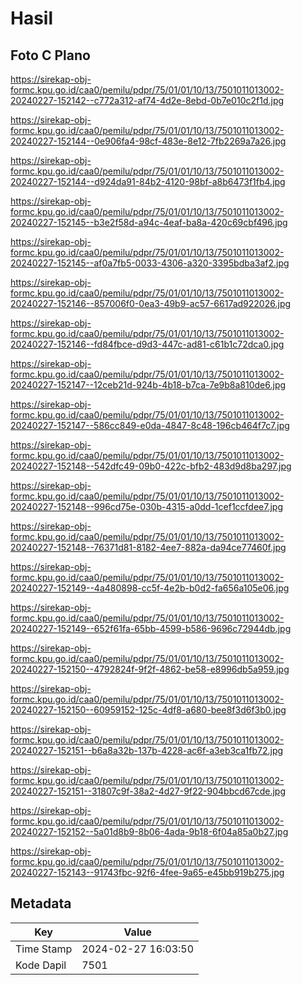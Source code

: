 # Hasil

## Foto C Plano

https://sirekap-obj-formc.kpu.go.id/caa0/pemilu/pdpr/75/01/01/10/13/7501011013002-20240227-152142--c772a312-af74-4d2e-8ebd-0b7e010c2f1d.jpg

https://sirekap-obj-formc.kpu.go.id/caa0/pemilu/pdpr/75/01/01/10/13/7501011013002-20240227-152144--0e906fa4-98cf-483e-8e12-7fb2269a7a26.jpg

https://sirekap-obj-formc.kpu.go.id/caa0/pemilu/pdpr/75/01/01/10/13/7501011013002-20240227-152144--d924da91-84b2-4120-98bf-a8b6473f1fb4.jpg

https://sirekap-obj-formc.kpu.go.id/caa0/pemilu/pdpr/75/01/01/10/13/7501011013002-20240227-152145--b3e2f58d-a94c-4eaf-ba8a-420c69cbf496.jpg

https://sirekap-obj-formc.kpu.go.id/caa0/pemilu/pdpr/75/01/01/10/13/7501011013002-20240227-152145--af0a7fb5-0033-4306-a320-3395bdba3af2.jpg

https://sirekap-obj-formc.kpu.go.id/caa0/pemilu/pdpr/75/01/01/10/13/7501011013002-20240227-152146--857006f0-0ea3-49b9-ac57-6617ad922026.jpg

https://sirekap-obj-formc.kpu.go.id/caa0/pemilu/pdpr/75/01/01/10/13/7501011013002-20240227-152146--fd84fbce-d9d3-447c-ad81-c61b1c72dca0.jpg

https://sirekap-obj-formc.kpu.go.id/caa0/pemilu/pdpr/75/01/01/10/13/7501011013002-20240227-152147--12ceb21d-924b-4b18-b7ca-7e9b8a810de6.jpg

https://sirekap-obj-formc.kpu.go.id/caa0/pemilu/pdpr/75/01/01/10/13/7501011013002-20240227-152147--586cc849-e0da-4847-8c48-196cb464f7c7.jpg

https://sirekap-obj-formc.kpu.go.id/caa0/pemilu/pdpr/75/01/01/10/13/7501011013002-20240227-152148--542dfc49-09b0-422c-bfb2-483d9d8ba297.jpg

https://sirekap-obj-formc.kpu.go.id/caa0/pemilu/pdpr/75/01/01/10/13/7501011013002-20240227-152148--996cd75e-030b-4315-a0dd-1cef1ccfdee7.jpg

https://sirekap-obj-formc.kpu.go.id/caa0/pemilu/pdpr/75/01/01/10/13/7501011013002-20240227-152148--76371d81-8182-4ee7-882a-da94ce77460f.jpg

https://sirekap-obj-formc.kpu.go.id/caa0/pemilu/pdpr/75/01/01/10/13/7501011013002-20240227-152149--4a480898-cc5f-4e2b-b0d2-fa656a105e06.jpg

https://sirekap-obj-formc.kpu.go.id/caa0/pemilu/pdpr/75/01/01/10/13/7501011013002-20240227-152149--652f61fa-65bb-4599-b586-9696c72944db.jpg

https://sirekap-obj-formc.kpu.go.id/caa0/pemilu/pdpr/75/01/01/10/13/7501011013002-20240227-152150--4792824f-9f2f-4862-be58-e8996db5a959.jpg

https://sirekap-obj-formc.kpu.go.id/caa0/pemilu/pdpr/75/01/01/10/13/7501011013002-20240227-152150--60959152-125c-4df8-a680-bee8f3d6f3b0.jpg

https://sirekap-obj-formc.kpu.go.id/caa0/pemilu/pdpr/75/01/01/10/13/7501011013002-20240227-152151--b6a8a32b-137b-4228-ac6f-a3eb3ca1fb72.jpg

https://sirekap-obj-formc.kpu.go.id/caa0/pemilu/pdpr/75/01/01/10/13/7501011013002-20240227-152151--31807c9f-38a2-4d27-9f22-904bbcd67cde.jpg

https://sirekap-obj-formc.kpu.go.id/caa0/pemilu/pdpr/75/01/01/10/13/7501011013002-20240227-152152--5a01d8b9-8b06-4ada-9b18-6f04a85a0b27.jpg

https://sirekap-obj-formc.kpu.go.id/caa0/pemilu/pdpr/75/01/01/10/13/7501011013002-20240227-152143--91743fbc-92f6-4fee-9a65-e45bb919b275.jpg


## Metadata

| Key        | Value               |
| ---------- | ------------------- |
| Time Stamp | 2024-02-27 16:03:50 |
| Kode Dapil | 7501                |



